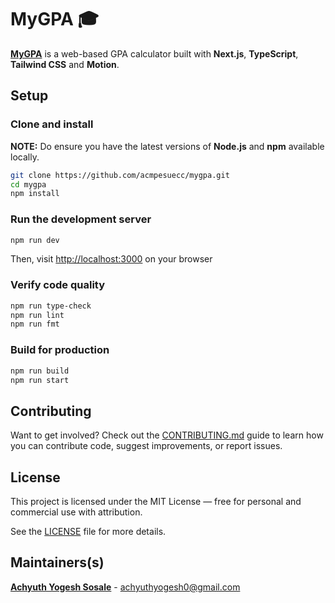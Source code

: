# MyGPA 🎓

[**MyGPA**](https://mygpa.vercel.app) is a web-based GPA calculator built with **Next.js**, **TypeScript**, **Tailwind CSS** and **Motion**.  

## Setup

### Clone and install

**NOTE:** Do ensure you have the latest versions of **Node.js** and **npm** available locally.

```bash
git clone https://github.com/acmpesuecc/mygpa.git
cd mygpa
npm install
```
### Run the development server

```bash
npm run dev
```
Then, visit [http://localhost:3000](http://localhost:3000) on your browser

### Verify code quality

```bash
npm run type-check
npm run lint
npm run fmt
```

### Build for production

```bash
npm run build
npm run start
```

## Contributing

Want to get involved? Check out the [CONTRIBUTING.md](CONTRIBUTING.md) guide to learn how you can contribute code, suggest improvements, or report issues.

## License

This project is licensed under the MIT License — free for personal and commercial use with attribution.

See the [LICENSE](LICENSE) file for more details.

## Maintainers(s)

[**Achyuth Yogesh Sosale**](https://github.com/achyuthcodes30) - achyuthyogesh0@gmail.com


